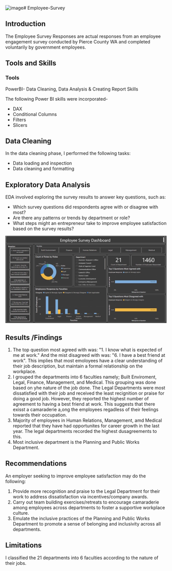 ![image](https://github.com/chienyecodes/Employee-Survey/assets/159945438/356e1f87-a6a0-4bd9-925b-88cf4209c46a)# Employee-Survey

## Introduction
The Employee Survey Responses are actual responses from an employee engagement survey conducted by Pierce County WA and completed voluntarily by government employees.

## Tools and Skills
### Tools

PowerBI- Data Cleaning, Data Analysis & Creating Report
Skills

The following Power BI skills were incorporated-

- DAX
- Conditional Columns
- Filters
- Slicers

## Data Cleaning

In the data cleaning phase, I performed the following tasks:

- Data loading and inspection
- Data cleaning and formatting

## Exploratory Data Analysis

EDA involved exploring the survey results to answer key questions, such as: 

- Which survey questions did respondents agree with or disagree with most?
- Are there any patterns or trends by department or role?
- What steps might an entrepreneur take to improve employee satisfaction based on the survey results?

![image](Employee_dashboard.JPG)



## Results /Findings
1. The top question most agreed with was: "1. I know what is expected of me at work." And the mist disagreed with was: "6. I have a best friend at work". This implies that most emoloyees have a clear understanding of their job description, but maintain a formal relationship on the workplace.
2. I grouped the departments into 6 faculties namely; Built Enviroment, Legal, Finance, Management, and Medical. This grouping was done based on yhe nature of the job done. The Legal Departments were most dissatisfied with their job and received the least recignition or praise for doing a good job. However, they reported the highest number of agreement to having a best friend at work. This suggests that there exisst a camaraderie a,ong the employees regadless of their feelings towards their occupation.
3. Majority of employees in Human Relations, Management, amd Medical reported that they have had opportunites for career growth in the last year. The legal departments recorded the highest dusagreements to this.
4. Most inclusive department is the Planning and Public Works Department.

## Recommendations
An employer seeking to improve employee satisfaction may do the following:
1. Provide more recognition and praise to the Legal Department for their work to address dissatisfaction via incentives/company awards.
2. Carry out team building exercises/retreats to encourage camaraderie among employees across departments to foster a supportive workplace culture.
3. Emulate the inclusive practices of the Planning and Public Works Department to promote a sense of belonging and inclusivity across all departments.

## Limitations
I classified the 21 departments into 6 faculties according to the nature of their jobs.
